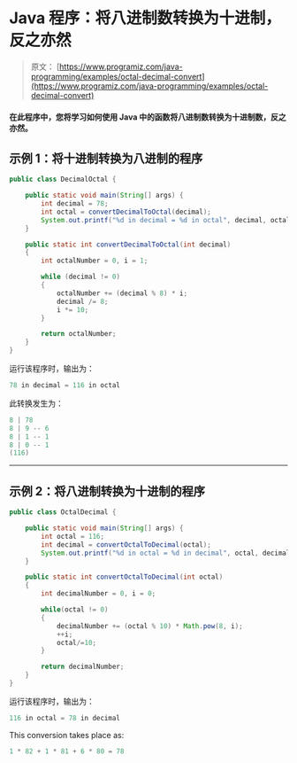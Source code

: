 # Java 程序：将八进制数转换为十进制，反之亦然

> 原文： [https://www.programiz.com/java-programming/examples/octal-decimal-convert](https://www.programiz.com/java-programming/examples/octal-decimal-convert)

#### 在此程序中，您将学习如何使用 Java 中的函数将八进制数转换为十进制数，反之亦然。

## 示例 1：将十进制转换为八进制的程序

```java
public class DecimalOctal {

    public static void main(String[] args) {
        int decimal = 78;
        int octal = convertDecimalToOctal(decimal);
        System.out.printf("%d in decimal = %d in octal", decimal, octal);
    }

    public static int convertDecimalToOctal(int decimal)
    {
        int octalNumber = 0, i = 1;

        while (decimal != 0)
        {
            octalNumber += (decimal % 8) * i;
            decimal /= 8;
            i *= 10;
        }

        return octalNumber;
    }
}
```

运行该程序时，输出为：

```java
78 in decimal = 116 in octal
```

此转换发生为：

```java
8 | 78
8 | 9 -- 6
8 | 1 -- 1
8 | 0 -- 1
(116)

```

* * *

## 示例 2：将八进制转换为十进制的程序

```java
public class OctalDecimal {

    public static void main(String[] args) {
        int octal = 116;
        int decimal = convertOctalToDecimal(octal);
        System.out.printf("%d in octal = %d in decimal", octal, decimal);
    }

    public static int convertOctalToDecimal(int octal)
    {
        int decimalNumber = 0, i = 0;

        while(octal != 0)
        {
            decimalNumber += (octal % 10) * Math.pow(8, i);
            ++i;
            octal/=10;
        }

        return decimalNumber;
    }
}
```

运行该程序时，输出为：

```java
116 in octal = 78 in decimal
```

This conversion takes place as:

```java
1 * 82 + 1 * 81 + 6 * 80 = 78
```